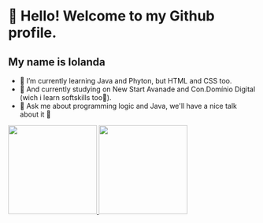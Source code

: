 # 👋 Hello! Welcome to my Github profile.
## My name is Iolanda
- 🌱 I’m currently learning Java and Phyton, but HTML and CSS too.
- 🔭 And currently studying on New Start Avanade and Con.Domínio Digital (wich i learn softskills too👐).
- 💬 Ask me about programming logic and Java, we'll have a nice talk about it 🤩
<div>
<a href="https://github.com/iolanda-hilary">
<img height="180em" src="https://github-readme-stats.vercel.app/api/top-langs/?username=iolanda-hilary&layout=compact&langs_count=7&theme=dracula"/>
<img height="180em" src="https://github-readme-stats.vercel.app/api?username=iolanda-hilary-&show_icons=true&theme=dracula&include_all_commits=true&count_private=true"/>
</div>

